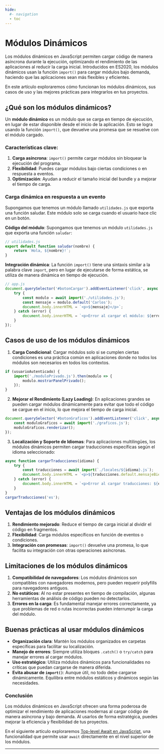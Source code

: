 ```yaml
---
hide:
  #- navigation
  - toc
---
```


<link rel="stylesheet" href="../../assets/stylesheets/javascript.css">

# **Módulos Dinámicos**

Los módulos dinámicos en JavaScript permiten cargar código de manera asíncrona durante la ejecución, optimizando el rendimiento de las aplicaciones al reducir la carga inicial. Introducidos en ES2020, los módulos dinámicos usan la función `import()` para cargar módulos bajo demanda, haciendo que las aplicaciones sean más flexibles y eficientes.

En este artículo exploraremos cómo funcionan los módulos dinámicos, sus casos de uso y las mejores prácticas para integrarlos en tus proyectos.

## **¿Qué son los módulos dinámicos?**

Un **módulo dinámico** es un módulo que se carga en tiempo de ejecución, en lugar de estar disponible desde el inicio de la aplicación. Esto se logra usando la función `import()`, que devuelve una promesa que se resuelve con el módulo cargado.

### **Características clave:**

  1. **Carga asíncrona**: `import()` permite cargar módulos sin bloquear la ejecución del programa.
  2. **Flexibilidad**: Puedes cargar módulos bajo ciertas condiciones o en respuesta a eventos.
  3. **Optimización**: Ayudan a reducir el tamaño inicial del bundle y a mejorar el tiempo de carga.

### **Carga dinámica en respuesta a un evento**

Supongamos que tenemos un módulo llamado `utilidades.js` que exporta una función saludar. Este módulo solo se carga cuando el usuario hace clic en un botón.

**Código del módulo**: Supongamos que tenemos un módulo `utilidades.js` que exporta una función `saludar`:

```js linenums="1" title="javascript"
// utilidades.js
export default function saludar(nombre) {
    return `Hola, ${nombre}!`;
}
```

**Integración dinámica**: La función `import()` tiene una sintaxis similar a la palabra clave `import`, pero en lugar de ejecutarse de forma estática, se utiliza de manera dinámica en tiempo de ejecución.

```js linenums="1" title="javascript"
// app.js
document.querySelector('#botonCargar').addEventListener('click', async () => {
    try {
        const modulo = await import('./utilidades.js');
        const mensaje = modulo.default('Carlos');
        document.body.innerHTML = `<p>${mensaje}</p>`;
    } catch (error) {
        document.body.innerHTML = `<p>Error al cargar el módulo: ${error.message}</p>`;
    }
});
```

## **Casos de uso de los módulos dinámicos**

  1. **Carga Condicional**: Cargar módulos solo si se cumplen ciertas condiciones es una práctica común en aplicaciones donde no todos los módulos son necesarios en todos los contextos.

```js linenums="1" title="javascript"
if (usuarioAutenticado) {
    import('./moduloPrivado.js').then(modulo => {
        modulo.mostrarPanelPrivado();
    });
}
```

  2. **Mejorar el Rendimiento (Lazy Loading)**: En aplicaciones grandes se pueden cargar módulos dinámicamente para evitar que todo el código se cargue en el inicio, lo que mejora el tiempo de carga inicial.

```js linenums="1" title="javascript"
document.querySelector('#botonGraficos').addEventListener('click', async () => {
    const moduloGraficos = await import('./graficos.js');
    moduloGraficos.renderizar();
});
```

  3. **Localización y Soporte de Idiomas**: Para aplicaciones multilingües, los módulos dinámicos permiten cargar traducciones específicas según el idioma seleccionado:

```js linenums="1" title="javascript"
async function cargarTraducciones(idioma) {
    try {
        const traducciones = await import(`./locales/${idioma}.js`);
        document.body.innerHTML = `<p>${traducciones.default.mensajeBienvenida}</p>`;
    } catch (error) {
        document.body.innerHTML = `<p>Error al cargar traducciones: ${error.message}</p>`;
    }
}
cargarTraducciones('es');
```

## **Ventajas de los módulos dinámicos**

  1. **Rendimiento mejorado**: Reduce el tiempo de carga inicial al dividir el código en fragmentos.
  2. **Flexibilidad**: Carga módulos específicos en función de eventos o condiciones.
  3. **Integración con promesas**: `import()` devuelve una promesa, lo que facilita su integración con otras operaciones asíncronas.

## **Limitaciones de los módulos dinámicos**

  1. **Compatibilidad de navegadores**: Los módulos dinámicos son compatibles con navegadores modernos, pero pueden requerir polyfills para navegadores antiguos.
  2. **No estáticos**: Al no estar presentes en tiempo de compilación, algunas herramientas de análisis de código pueden no detectarlos.
  3. **Errores en la carga**: Es fundamental manejar errores correctamente, ya que problemas de red o rutas incorrectas pueden interrumpir la carga del módulo.

## **Buenas prácticas al usar módulos dinámicos**

  - **Organización clara**: Mantén los módulos organizados en carpetas específicas para facilitar su localización.
  - **Manejo de errores**: Siempre utiliza bloques `.catch()` o `try/catch` para manejar errores al cargar módulos.
  - **Uso estratégico**: Utiliza módulos dinámicos para funcionalidades no críticas que puedan cargarse de manera diferida.
  - **Evita abusar de `import()`**: Aunque útil, no todo debe cargarse dinámicamente. Equilibra entre módulos estáticos y dinámicos según las necesidades.

### **Conclusión**

Los módulos dinámicos en JavaScript ofrecen una forma poderosa de optimizar el rendimiento de aplicaciones modernas al cargar código de manera asíncrona y bajo demanda. Al usarlos de forma estratégica, puedes mejorar la eficiencia y flexibilidad de tus proyectos.

En el siguiente artículo exploraremos [Top-level Await en JavaScript](../top-level-await/), una funcionalidad que permite usar `await` directamente en el nivel superior de los módulos.

***

<br>
